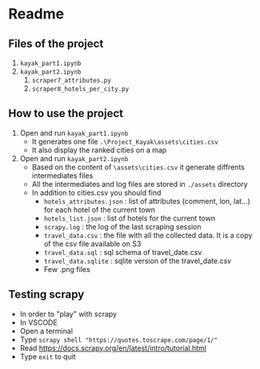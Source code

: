 # Readme

## Files of the project
1. ``kayak_part1.ipynb``
1. ``kayak_part2.ipynb``
    1. `scraper7_attributes.py`
    1. `scraper8_hotels_per_city.py`


## How to use the project
1. Open and run ``kayak_part1.ipynb``
    * It generates one file `.\Project_Kayak\assets\cities.csv`
    * It also display the ranked cities on a map 
1. Open and run ``kayak_part2.ipynb``
    * Based on the content of `\assets\cities.csv` it generate diffrents intermediates files
    * All the intermediates and log files are stored in ``./assets`` directory
    * In addition to cities.csv you should find 
        * ``hotels_attributes.json`` : list of attributes (comment, lon, lat...) for each hotel of the current town
        * ``hotels_list.json`` : list of hotels for the current town
        * ``scrapy.log`` : the log of the last scraping session
        * ``travel_data.csv`` : the file with all the collected data. It is a copy of the csv file available on S3 
        * ``travel_data.sql`` : sql schema of travel_date.csv
        * ``travel_data.sqlite`` : sqlite version of the travel_date.csv 
        * Few .png files





## Testing scrapy 
* In order to "play" with scrapy
* In VSCODE
* Open a terminal
* Type `scrapy shell "https://quotes.toscrape.com/page/1/"`
* Read https://docs.scrapy.org/en/latest/intro/tutorial.html
* Type ``exit`` to quit

